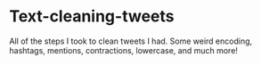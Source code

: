 # Text-cleaning-tweets

All of the steps I took to clean tweets I had. Some weird encoding, hashtags, mentions, contractions, lowercase, and much more!
